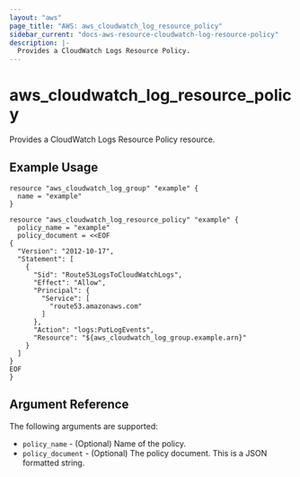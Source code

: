 ```yaml
---
layout: "aws"
page_title: "AWS: aws_cloudwatch_log_resource_policy"
sidebar_current: "docs-aws-resource-cloudwatch-log-resource-policy"
description: |-
  Provides a CloudWatch Logs Resource Policy.
---
```


# aws_cloudwatch_log_resource_policy

Provides a CloudWatch Logs Resource Policy resource.

## Example Usage

```hcl
resource "aws_cloudwatch_log_group" "example" {
  name = "example"
}

resource "aws_cloudwatch_log_resource_policy" "example" {
  policy_name = "example"
  policy_document = <<EOF
{
  "Version": "2012-10-17",
  "Statement": [
    {
      "Sid": "Route53LogsToCloudWatchLogs",
      "Effect": "Allow",
      "Principal": {
        "Service": [
          "route53.amazonaws.com"
        ]
      },
      "Action": "logs:PutLogEvents",
      "Resource": "${aws_cloudwatch_log_group.example.arn}"
    }
  ]
}
EOF
}
```

## Argument Reference

The following arguments are supported:

* `policy_name` - (Optional) Name of the policy.
* `policy_document` - (Optional) The policy document. This is a JSON formatted string.
